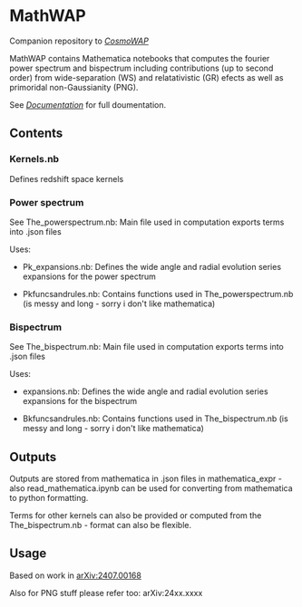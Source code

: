 # MathWAP

Companion repository to  [*CosmoWAP*](https://github.com/craddis1/CosmoWAP) 

MathWAP contains Mathematica notebooks that computes the fourier power spectrum and bispectrum including contributions (up to second order) from wide-separation (WS) and relatativistic (GR) efects as well as primoridal non-Gaussianity (PNG).

See [*Documentation*](https://cosmowap.readthedocs.io/en/latest/overview.html) for full doumentation.

## Contents

### Kernels.nb

Defines redshift space kernels

### Power spectrum

See The_powerspectrum.nb: Main file used in computation exports terms into .json files

Uses:
- Pk_expansions.nb: Defines  the wide angle and radial evolution series expansions for the power spectrum

- Pkfuncsandrules.nb: Contains functions used in The_powerspectrum.nb (is messy and long - sorry i don't like mathematica)

### Bispectrum

See The_bispectrum.nb: Main file used in computation exports terms into .json files

Uses:
- expansions.nb: Defines  the wide angle and radial evolution series expansions for the bispectrum

- Bkfuncsandrules.nb: Contains functions used in The_bispectrum.nb (is messy and long - sorry i don't like mathematica)

## Outputs

Outputs are stored from mathematica in .json files in mathematica_expr - also read_mathematica.ipynb can be used for converting from mathematica to python formatting.

Terms for other kernels can also be provided or computed from the The_bispectrum.nb - format can also be flexible.


## Usage

Based on work in [arXiv:2407.00168](https://arxiv.org/abs/2407.00168) 

Also for PNG stuff please refer too: arXiv:24xx.xxxx
